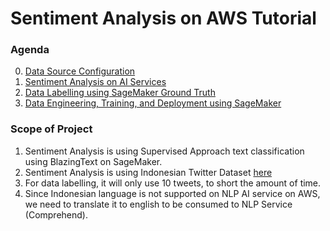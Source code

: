 # Sentiment Analysis on AWS Tutorial

### Agenda
0. [Data Source Configuration](docs/DataSource.md)
1. [Sentiment Analysis on AI Services](docs/AIServices.md)
2. [Data Labelling using SageMaker Ground Truth](docs/DataLabelling.md)
3. [Data Engineering, Training, and Deployment using SageMaker](docs/DevelopmentSM.md)

### Scope of Project
1. Sentiment Analysis is using Supervised Approach text classification using BlazingText on SageMaker.
2. Sentiment Analysis is using Indonesian Twitter Dataset [here](http://ridi.staff.ugm.ac.id/2019/03/06/indonesia-sentiment-analysis-dataset/)
3. For data labelling, it will only use 10 tweets, to short the amount of time.
4. Since Indonesian language is not supported on NLP AI service on AWS, we need to translate it to english to be consumed to NLP Service (Comprehend).